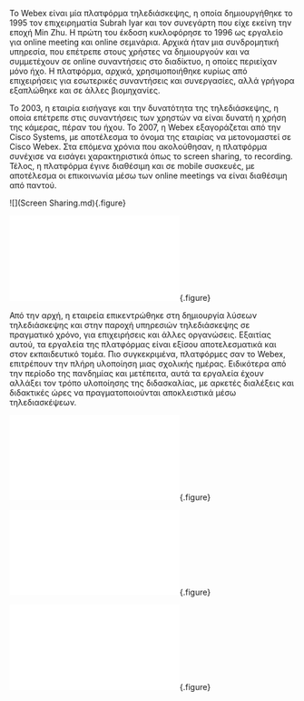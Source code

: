 To Webex είναι μία πλατφόρμα τηλεδιάσκεψης, η οποία δημιουργήθηκε το 1995 τον επιχειρηματία Subrah Iyar και τον συνεγάρτη που είχε εκείνη την εποχή Min Zhu. Η πρώτη του έκδοση κυκλοφόρησε το 1996 ως εργαλείο για online meeting και online σεμινάρια. Αρχικά ήταν μια συνδρομητική υπηρεσία, που επέτρεπε στους χρήστες να δημιουργούν και να συμμετέχουν σε online συναντήσεις στο διαδίκτυο, η οποίες περιείχαν μόνο ήχο. Η πλατφόρμα, αρχικά, χρησιμοποιήθηκε κυρίως από επιχειρήσεις για εσωτερικές συναντήσεις και συνεργασίες, αλλά γρήγορα εξαπλώθηκε και σε άλλες βιομηχανίες.

Το 2003, η εταιρία εισήγαγε και την δυνατότητα της τηλεδιάσκεψης, η οποία επέτρεπε στις συναντήσεις των χρηστών να είναι δυνατή η χρήση της κάμερας, πέραν του ήχου. Το 2007, η Webex εξαγοράζεται από την Cisco Systems, με αποτέλεσμα το όνομα της εταιρίας να μετονομαστεί σε Cisco Webex. Στα επόμενα χρόνια που ακολούθησαν, η πλατφόρμα συνέχισε να εισάγει χαρακτηριστικά όπως το screen sharing, το recording. Τέλος, η πλατφόρμα έγινε διαθέσιμη και σε mobile συσκευές, με αποτέλεσμα οι επικοινωνία μέσω των online meetings να είναι διαθέσιμη από παντού.

![](Screen Sharing.md){.figure}

![](Recording.md){.figure}

Από την αρχή, η εταιρεία επικεντρώθηκε στη δημιουργία λύσεων τηλεδιάσκεψης και στην παροχή υπηρεσιών τηλεδιάσκεψης σε πραγματικό χρόνο, για επιχειρήσεις και άλλες οργανώσεις. Εξαιτίας αυτού, τα εργαλεία της πλατφόρμας είναι εξίσου αποτελεσματικά και στον εκπαιδευτικό τομέα. Πιο συγκεκριμένα, πλατφόρμες σαν το Webex, επιτρέπουν την πλήρη υλοποίηση μιας σχολικής ημέρας. Ειδικότερα από την περίοδο της πανδημίας και μετέπειτα, αυτά τα εργαλεία έχουν αλλάξει τον τρόπο υλοποίησης της διδασκαλίας, με αρκετές διαλέξεις και διδακτικές ώρες να πραγματοποιούνται αποκλειστικά μέσω τηλεδιασκέψεων.

![](Dwhiteboard.md){.figure}

![](Meetings.md){.figure}

![](Polls-and-Surveys.md){.figure}



